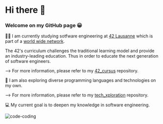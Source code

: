 # Hi there 👋

### Welcome on my GitHub page :grinning:

:woman_technologist: I am currently studying sotfware engineering at [42 Lausanne](https://www.42lausanne.ch/?gclid=EAIaIQobChMI-5eLloP79wIVhJBoCR1VEwNIEAAYASAAEgKuovD_BwE) which is part of a [world wide network](https://42.fr/en/network-42/).

The 42's curriculum challenges the traditional learning model and provide an industry-leading education. Thus in order to educate the next generation of software engineers.

--> For more information, please refer to my [42_cursus](https://github.com/Sndrn/42_cursus) repository.
 
 
 
:compass: I am also exploring diverse programming languages and technologies on my own.

--> For more information, please refer to my [tech_xploration](https://github.com/Sndrn/tech_xploration) repository.
 
 
 
💻 My current goal is to deepen my knowledge in software engineering.


![code-coding](https://user-images.githubusercontent.com/89401289/171004051-3903e445-34e1-4e8e-959b-66b9cd455968.gif)
